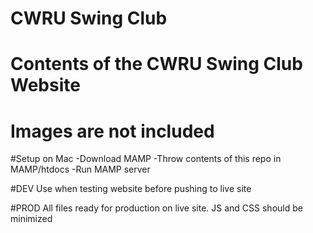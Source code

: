 # CWRU Swing Club
# Contents of the CWRU Swing Club Website
# Images are not included

#Setup on Mac
-Download MAMP
-Throw contents of this repo in MAMP/htdocs
-Run MAMP server

#DEV
Use when testing website before pushing to live site

#PROD
All files ready for production on live site. JS and CSS should be minimized
